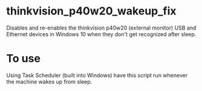 # thinkvision_p40w20_wakeup_fix
Disables and re-enables the thinkvision p40w20 (external monitor) USB and Ethernet devices in Windows 10 when they don't get recognized after sleep. 

# To use
Using Task Scheduler (built into Windows) have this script run whenever the machine wakes up from sleep. 